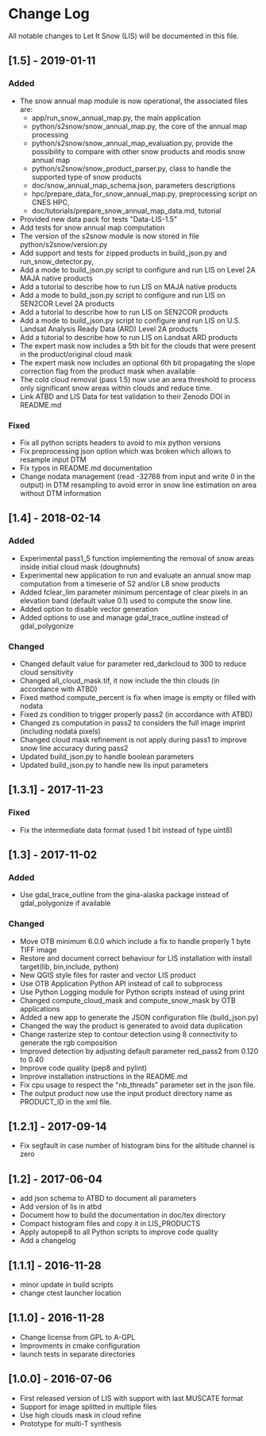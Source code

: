 # Change Log
All notable changes to Let It Snow (LIS) will be documented in this file.

## [1.5] - 2019-01-11

### Added
- The snow annual map module is now operational, the associated files are:
    - app/run_snow_annual_map.py, the main application
    - python/s2snow/snow_annual_map.py, the core of the annual map processing
    - python/s2snow/snow_annual_map_evaluation.py, provide the possibility to compare with other snow products and modis snow annual map
    - python/s2snow/snow_product_parser.py, class to handle the supported type of snow products
    - doc/snow_annual_map_schema.json, parameters descriptions
    - hpc/prepare_data_for_snow_annual_map.py, preprocessing script on CNES HPC, 
    - doc/tutorials/prepare_snow_annual_map_data.md, tutorial
- Provided new data pack for tests "Data-LIS-1.5"
- Add tests for snow annual map computation
- The version of the s2snow module is now stored in file python/s2snow/version.py
- Add support and tests for zipped products in build_json.py and run_snow_detector.py,
- Add a mode to build_json.py script to configure and run LIS on Level 2A MAJA native products
- Add a tutorial to describe how to run LIS on MAJA native products
- Add a mode to build_json.py script to configure and run LIS on SEN2COR Level 2A products
- Add a tutorial to describe how to run LIS on SEN2COR products
- Add a mode to build_json.py script to configure and run LIS on U.S. Landsat Analysis Ready Data (ARD) Level 2A products
- Add a tutorial to describe how to run LIS on Landsat ARD products	
- The expert mask now includes a 5th bit for the clouds that were present in the product/original cloud mask
- The expert mask now includes an optional 6th bit propagating the slope correction flag from the product mask when available
- The cold cloud removal (pass 1.5) now use an area threshold to process only significant snow areas within clouds and reduce time.
- Link ATBD and LIS Data for test validation to their Zenodo DOI in README.md

### Fixed
- Fix all python scripts headers to avoid to mix python versions
- Fix preprocessing json option which was broken which allows to resample input DTM
- Fix typos in README.md documentation
- Change nodata management (read -32768 from input and write 0 in the
    output) in DTM resampling to avoid error in snow line estimation
    on area without DTM information 

## [1.4] - 2018-02-14

### Added
- Experimental pass1_5 function implementing the removal of snow areas inside initial cloud mask (doughnuts)
- Experimental new application to run and evaluate an annual snow map computation from a timeserie of S2 and/or L8 snow products
- Added fclear_lim parameter minimum percentage of clear pixels in an elevation band
    (default value 0.1) used to compute the snow line.
- Added option to disable vector generation
- Added options to use and manage gdal_trace_outline instead of gdal_polygonize

### Changed
- Changed default value for parameter red_darkcloud to 300 to reduce cloud sensitivity
- Changed all_cloud_mask.tif, it now include the thin clouds (in accordance with ATBD)
- Fixed method compute_percent is fix when image is empty or filled with nodata
- Fixed zs condition to trigger properly pass2 (in accordance with ATBD)
- Changed zs computation in pass2 to considers the full image imprint (including nodata pixels)
- Changed cloud mask refinement is not apply during pass1 to improve snow line accuracy during pass2
- Updated build_json.py to handle boolean parameters
- Updated build_json.py to handle new lis input parameters

## [1.3.1] - 2017-11-23

### Fixed
- Fix the intermediate data format (used 1 bit instead of type uint8)

## [1.3] - 2017-11-02

### Added
- Use gdal_trace_outline from the gina-alaska package instead of gdal_polygonize if available

### Changed
- Move OTB minimum 6.0.0 which include a fix to handle properly 1 byte TIFF image
- Restore and document correct behaviour for LIS installation with install target(lib, bin,include, python) 
- New QGIS style files for raster and vector LIS product
- Use OTB Application Python API instead of call to subprocess
- Use Python Logging module for Python scripts instead of using print
- Changed compute_cloud_mask and compute_snow_mask by OTB applications
- Added a new app to generate the JSON configuration file (build_json.py)
- Changed the way the product is generated to avoid data duplication
- Change rasterize step to contour detection using 8 connectivity to generate the rgb composition
- Improved detection by adjusting default parameter red_pass2 from 0.120 to 0.40
- Improve code quality (pep8 and pylint)
- Improve installation instructions in the README.md
- Fix cpu usage to respect the "nb_threads" parameter set in the json file.
- The output product now use the input product directory name as PRODUCT_ID in the xml file.

## [1.2.1] - 2017-09-14
- Fix segfault in case number of histogram bins for the altitude channel is zero 

## [1.2] - 2017-06-04
- add json schema to ATBD to document all parameters
- Add version of lis in atbd
- Document how to build the documentation in doc/tex directory
- Compact histogram files and copy it in LIS_PRODUCTS
- Apply autopep8 to all Python scripts to improve code quality
- Add a changelog

## [1.1.1] - 2016-11-28
- minor update in build scripts
- change ctest launcher location

## [1.1.0] - 2016-11-28
- Change license from GPL to A-GPL
- Improvments in cmake configuration
- launch tests in separate directories

## [1.0.0] - 2016-07-06
- First released version of LIS with support with last MUSCATE format
- Support for image splitted in multiple files
- Use high clouds mask in cloud refine
- Prototype for multi-T synthesis
